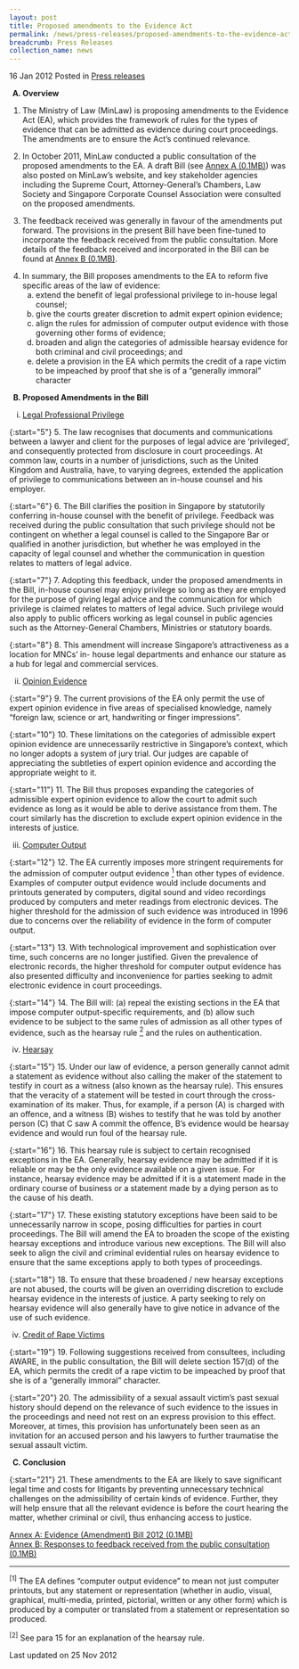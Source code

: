 ```yaml
---
layout: post
title: Proposed amendments to the Evidence Act
permalink: /news/press-releases/proposed-amendments-to-the-evidence-act
breadcrumb: Press Releases
collection_name: news
---
```



16 Jan 2012 Posted in [Press releases](/news/press-releases)

<ol style="list-style-type: upper-alpha; font-weight: bold;">
<li> Overview</li>
</ol>


1. The Ministry of Law (MinLaw) is proposing amendments to the Evidence Act (EA), which provides the framework of rules for the types of evidence that can be admitted as evidence during court proceedings. The amendments are to ensure the Act’s continued relevance.

2. In October 2011, MinLaw conducted a public consultation of the proposed amendments to the EA. A draft Bill (see [Annex A (0.1MB)]())   was also posted on MinLaw’s website, and key stakeholder agencies including the Supreme Court, Attorney-General’s Chambers, Law Society and Singapore Corporate Counsel Association were consulted on the proposed amendments.

3. The feedback received was generally in favour of the amendments put forward. The provisions in the present Bill have been fine-tuned to incorporate the feedback received from the public consultation. More details of the feedback received and incorporated in the Bill can be found at [Annex B (0.1MB)]().

<ol start="4">
<li> In summary, the Bill proposes amendments to the EA to reform five specific areas of the law of evidence:

<ol style="list-style-type: lower-alpha">
<li>extend the benefit of legal professional privilege to in-house legal counsel;</li>
  
<li>give the courts greater discretion to admit expert opinion evidence;</li>

<li>align the rules for admission of computer output evidence with those governing other forms of evidence;</li>

<li>broaden and align the categories of admissible hearsay evidence for both criminal and civil proceedings; and</li>

<li>delete a provision in the EA which permits the credit of a rape victim to be impeached by proof that she is of a “generally immoral” character</li>
</ol>



</li>
</ol>



<ol start="2" style="list-style-type: upper-alpha; font-weight: bold;">
<li>Proposed Amendments in the Bill</li>
</ol>

<ol style="list-style-type:lower-roman">
<li><u> Legal Professional Privilege</u></li>
</ol>

{:start="5"}
5. The law recognises that documents and communications between a lawyer and client for the purposes of legal advice are ‘privileged’, and consequently protected from disclosure in court proceedings. At common law, courts in a number of jurisdictions, such as the United Kingdom and Australia, have, to varying degrees, extended the application of privilege to communications between an in-house counsel and his employer.

{:start="6"}
6. The Bill clarifies the position in Singapore by statutorily conferring in-house counsel with the benefit of privilege. Feedback was received during the public consultation that such privilege should not be contingent on whether a legal counsel is called to the Singapore Bar or qualified in another jurisdiction, but whether he was employed in the capacity of legal counsel and whether the communication in question relates to matters of legal advice.

{:start="7"}
7. Adopting this feedback, under the proposed amendments in the Bill, in-house counsel may enjoy privilege so long as they are employed for the purpose of giving legal advice and the communication for which privilege is claimed relates to matters of legal advice. Such privilege would also apply to public officers working as legal counsel in public agencies such as the Attorney-General Chambers, Ministries or statutory boards.

{:start="8"}
8. This amendment will increase Singapore’s attractiveness as a location for MNCs’ in- house legal departments and enhance our stature as a hub for legal and commercial services.


<ol start="2" style="list-style-type:lower-roman">
<li><u>Opinion Evidence</u></li>
</ol>


{:start="9"}
9. The current provisions of the EA only permit the use of expert opinion evidence in five areas of specialised knowledge, namely “foreign law, science or art, handwriting or finger impressions”.

{:start="10"}
10. These limitations on the categories of admissible expert opinion evidence are unnecessarily restrictive in Singapore’s context, which no longer adopts a system of jury trial. Our judges are capable of appreciating the subtleties of expert opinion evidence and according the appropriate weight to it.


{:start="11"}
11. The Bill thus proposes expanding the categories of admissible expert opinion evidence to allow the court to admit such evidence as long as it would be able to derive assistance from them. The court similarly has the discretion to exclude expert opinion evidence in the interests of justice.


<ol start="3" style="list-style-type:lower-roman">
<li><u>Computer Output</u></li>
</ol>

{:start="12"}
12. The EA currently imposes more stringent requirements for the admission of computer output evidence <a href="#fn1"><sup>1</sup></a>  than other types of evidence. Examples of computer output evidence would include documents and printouts generated by computers, digital sound and video recordings produced by computers and meter readings from electronic devices. The higher threshold for the admission of such evidence was introduced in 1996 due to concerns over the reliability of evidence in the form of computer output.

{:start="13"}
13. With technological improvement and sophistication over time, such concerns are no longer justified. Given the prevalence of electronic records, the higher threshold for computer output evidence has also presented difficulty and inconvenience for parties seeking to admit electronic evidence in court proceedings.



{:start="14"}
14. The Bill will: (a) repeal the existing sections in the EA that impose computer output-specific requirements, and (b) allow such evidence to be subject to the same rules of admission as all other types of evidence, such as the hearsay rule <a href="#fn2"><sup>2</sup></a> and the rules on authentication.


<ol start="4" style="list-style-type:lower-roman">
<li><u>Hearsay</u></li>
</ol>

{:start="15"}
15. Under our law of evidence, a person generally cannot admit a statement as evidence without also calling the maker of the statement to testify in court as a witness (also known as the hearsay rule). This ensures that the veracity of a statement will be tested in court through the cross-examination of its maker. Thus, for example, if a person (A) is charged with an offence, and a witness (B) wishes to testify that he was told by another person (C) that C saw A commit the offence, B’s evidence would be hearsay evidence and would run foul of the hearsay rule.

{:start="16"}
16. This hearsay rule is subject to certain recognised exceptions in the EA. Generally, hearsay evidence may be admitted if it is reliable or may be the only evidence available on a given issue. For instance, hearsay evidence may be admitted if it is a statement made in the ordinary course of business or a statement made by a dying person as to the cause of his death.


{:start="17"}
17. These existing statutory exceptions have been said to be unnecessarily narrow in scope, posing difficulties for parties in court proceedings. The Bill will amend the EA to broaden the scope of the existing hearsay exceptions and introduce various new exceptions. The Bill will also seek to align the civil and criminal evidential rules on hearsay evidence to ensure that the same exceptions apply to both types of proceedings.



{:start="18"}
18. To ensure that these broadened / new hearsay exceptions are not abused, the courts will be given an overriding discretion to exclude hearsay evidence in the interests of justice. A party seeking to rely on hearsay evidence will also generally have to give notice in advance of the use of such evidence.



<ol start="4" style="list-style-type:lower-roman">
<li><u>Credit of Rape Victims</u></li>
</ol>


{:start="19"}
19. Following suggestions received from consultees, including AWARE, in the public  consultation, the Bill will delete section 157(d) of the EA, which permits the credit of a rape victim to be impeached by proof that she is of a “generally immoral” character.

{:start="20"}
20. The admissibility of a sexual assault victim’s past sexual history should depend on the relevance of such evidence to the issues in the proceedings and need not rest on an express provision to this effect. Moreover, at times, this provision has unfortunately been seen as an invitation for an accused person and his lawyers to further traumatise the sexual assault victim.



<ol start="3" style="list-style-type: upper-alpha; font-weight: bold;" >
<li>Conclusion</li>
</ol>


{:start="21"}
21. These amendments to the EA are likely to save significant legal time and costs for litigants by preventing unnecessary technical challenges on the admissibility of certain kinds of evidence. Further, they will help ensure that all the relevant evidence is before the court hearing the matter, whether criminal or civil, thus enhancing access to justice.


[Annex A: Evidence (Amendment) Bill 2012 (0.1MB)](/files/news/press-releases/2012/01/linkclick1513.pdf)  
[Annex B: Responses to feedback received from the public consultation (0.1MB)](/files/news/press-releases/2012/01/linkclickf5bd.pdf)

---


<p id="fn1"><sup>[1]</sup> The EA defines “computer output evidence” to mean not just computer printouts, but any statement or representation (whether in audio, visual, graphical, multi-media, printed, pictorial, written or any other form) which is produced by a computer or translated from a statement or representation so produced.</p>

<p id="fn2"><sup>[2]</sup> See para 15 for an explanation of the hearsay rule.</p>


<p class="right-side-updated">Last updated on 25 Nov 2012</p>







